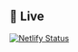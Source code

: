 ## 🚀 Live

[![Netlify Status](https://api.netlify.com/api/v1/badges/c192f77d-17de-4ebf-8ab4-1db59464f809/deploy-status)](https://metreveli-2121.netlify.app/)
